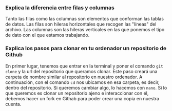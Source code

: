 ### Explica la diferencia entre filas y columnas
Tanto las filas como las columnas son elementos que conforman las tablas de datos. Las filas son hileras horizontales que recogen las "líneas" del archivo. Las columnas son las hileras verticales en las que ponemos el tipo de dato con el que estamos trabajando. 

### Explica los pasos para clonar en tu ordenador un repositorio de Github
En primer lugar, tenemos que entrar en la terminal y poner el comando `git clone` y la url del repositorio que queramos clonar. 
Este paso creará una carpeta de nombre similar al repositorio en nuestro ordenador. 
A continuación, con el comando `cd` nos ubicamos en esa carpeta, es decir, dentro del repositorio. Si queremos cambiar algo, lo hacemos con `nano`. 
Si lo que queremos es clonar un repositorio ajeno e interaccionar con él, debemos hacer un fork en Githab para poder crear una copia en nuestra cuenta. 
